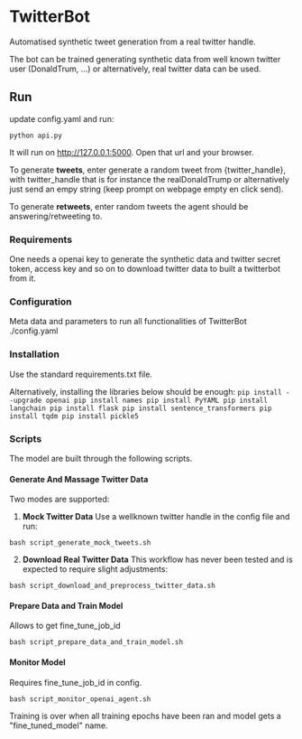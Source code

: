 # TwitterBot

Automatised synthetic tweet generation from a real twitter handle.

The bot can be trained generating synthetic data from well known twitter user (DonaldTrum, ...) 
or alternatively, real twitter data can be used.


## Run 
update config.yaml and run:

`python api.py`

It will run on http://127.0.0.1:5000. Open that url and your browser.


To generate **tweets**, enter generate a random tweet from {twitter_handle}, with twitter_handle that is for instance the realDonaldTrump or alternatively just send an empy string (keep prompt on webpage empty en click send).


To generate **retweets**, enter random tweets the agent should be answering/retweeting to. 


### Requirements
One needs a openai key to generate the synthetic data and twitter secret token, access key and so on to download twitter data to built a twitterbot from it.


### Configuration
Meta data and parameters to run all functionalities of TwitterBot 
./config.yaml


### Installation
Use the standard requirements.txt file. 

Alternatively, installing the libraries below should be enough:
`
pip install --upgrade openai
pip install names
pip install PyYAML
pip install langchain
pip install flask
pip install sentence_transformers
pip install tqdm
pip install pickle5
`


### Scripts

The model are built through the following scripts.

#### Generate And Massage Twitter Data
Two modes are supported:

1. **Mock Twitter Data**
Use a wellknown twitter handle in the config file and run:

`bash script_generate_mock_tweets.sh`

2. **Download Real Twitter Data**
This workflow has never been tested and is expected to require slight adjustments:

`bash script_download_and_preprocess_twitter_data.sh`


#### Prepare Data and Train Model
Allows to get fine_tune_job_id

`bash script_prepare_data_and_train_model.sh`


#### Monitor Model
Requires fine_tune_job_id in config.

`bash script_monitor_openai_agent.sh`

Training is over when all training epochs have been ran and model gets a "fine_tuned_model" name.